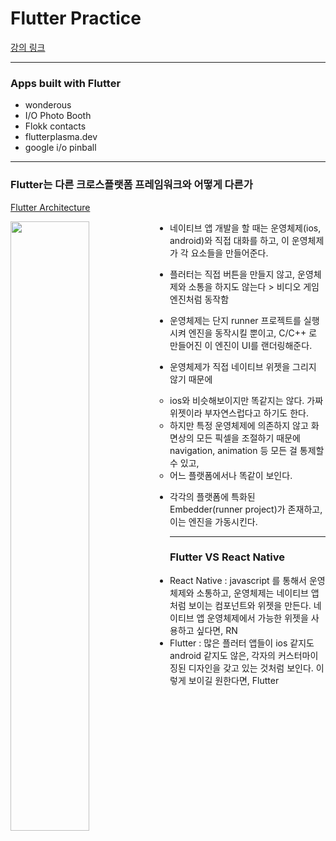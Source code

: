# Flutter Practice

[강의 링크](https://nomadcoders.co/flutter-for-beginners/lectures/4127)


---


### Apps built with Flutter


- wonderous
- I/O Photo Booth
- Flokk contacts
- flutterplasma.dev
- google i/o pinball


---


### Flutter는 다른 크로스플랫폼 프레임워크와 어떻게 다른가

[Flutter Architecture](https://docs.flutter.dev/resources/architectural-overview)

<img src="https://docs.flutter.dev/assets/images/docs/arch-overview/archdiagram.png" width=50% height=50% align="left">

- 네이티브 앱 개발을 할 때는 운영체제(ios, android)와 직접 대화를 하고, 이 운영체제가 각 요소들을 만들어준다.
- 플러터는 직접 버튼을 만들지 않고, 운영체제와 소통을 하지도 않는다 > 비디오 게임 엔진처럼 동작함
- 운영체제는 단지 runner 프로젝트를 실행시켜 엔진을 동작시킬 뿐이고, C/C++ 로 만들어진 이 엔진이 UI를 랜더링해준다.
- 운영체제가 직접 네이티브 위젯을 그리지 않기 때문에
  - ios와 비슷해보이지만 똑같지는 않다. 가짜 위젯이라 부자연스럽다고 하기도 한다.  
  - 하지만 특정 운영체제에 의존하지 않고 화면상의 모든 픽셀을 조절하기 때문에 navigation, animation 등 모든 걸 통제할 수 있고,
  - 어느 플랫폼에서나 똑같이 보인다. 
 
- 각각의 플랫폼에 특화된 Embedder(runner project)가 존재하고, 이는 엔진을 가동시킨다. 


---


### Flutter VS React Native

- React Native : javascript 를 통해서 운영체제와 소통하고, 운영체제는 네이티브 앱처럼 보이는 컴포넌트와 위젯을 만든다. 네이티브 앱 운영체제에서 가능한 위젯을 사용하고 싶다면, RN
- Flutter : 많은 플러터 앱들이 ios 같지도 android 같지도 않은, 각자의 커스터마이징된 디자인을 갖고 있는 것처럼 보인다. 이렇게 보이길 원한다면, Flutter

